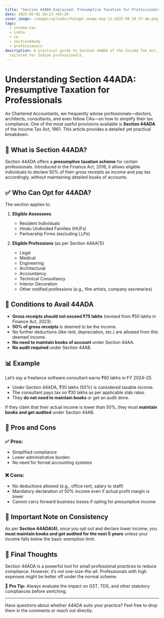 ```yaml
---
title: "Section 44ADA Explained: Presumptive Taxation for Professionals"
date: 2025-05-02 20:23 +05:30
cover_image: /images/uploads/chatgpt-image-may-12-2025-09_50_57-am.png
tags:
  - income-tax
  - india
  - ca
  - section44ada
  - professionals
description: A practical guide to Section 44ADA of the Income Tax Act, 1961,
  tailored for Indian professionals.
---
```

# Understanding Section 44ADA: Presumptive Taxation for Professionals

As Chartered Accountants, we frequently advise professionals—doctors, architects, consultants, and even fellow CAs—on how to simplify their tax compliance. One of the most useful provisions available is **Section 44ADA** of the Income Tax Act, 1961. This article provides a detailed yet practical breakdown.

## 📘 What is Section 44ADA?

Section 44ADA offers a **presumptive** **taxation scheme** for certain professionals. Introduced in the Finance Act, 2016, it allows eligible individuals to declare 50% of their gross receipts as income and pay tax accordingly, without maintaining detailed books of accounts.

## ✅ Who Can Opt for 44ADA?

The section applies to:

1. **Eligible Assessees**  

   * Resident Individuals  
   * Hindu Undivided Families (HUFs)  
   * Partnership Firms (excluding LLPs)  
2. **Eligible Professions** (as per Section 44AA(1))  

   * Legal  
   * Medical  
   * Engineering  
   * Architectural  
   * Accountancy  
   * Technical Consultancy  
   * Interior Decoration  
   * Other notified professions (e.g., film artists, company secretaries)  

## 💼 Conditions to Avail 44ADA

* **Gross receipts should not exceed ₹75 lakhs** (revised from ₹50 lakhs in Finance Act, 2023).
* **50% of gross receipts** is deemed to be the income.
* No further deductions (like rent, depreciation, etc.) are allowed from this deemed income.
* **No need to maintain books of account** under Section 44AA.
* **No audit required** under Section 44AB.

## 📊 Example

Let’s say a freelance software consultant earns ₹60 lakhs in FY 2024–25.

* Under Section 44ADA, ₹30 lakhs (50%) is considered taxable income.
* The consultant pays tax on ₹30 lakhs as per applicable slab rates.
* They **do not need to maintain books** or get an audit done.

If they claim that their actual income is lower than 50%, they must **maintain books and get audited** under Section 44AB.

## 🧠 Pros and Cons

### ✅ Pros:

* Simplified compliance
* Lower administrative burden
* No need for formal accounting systems

### ❌ Cons:

* No deductions allowed (e.g., office rent, salary to staff)
* Mandatory declaration of 50% income even if actual profit margin is lower
* Cannot carry forward business losses if opting for presumptive income

## 🔄 Important Note on Consistency

As per **Section 44ADA(4)**, once you opt out and declare lower income, you **must maintain books and get audited for the next 5 years** unless your income falls below the basic exemption limit.

## 📝 Final Thoughts

Section 44ADA is a powerful tool for small professional practices to reduce compliance. However, it’s not one-size-fits-all. Professionals with high expenses might be better off under the normal scheme.

📌 **Pro Tip:** Always evaluate the impact on GST, TDS, and other statutory compliances before switching.

- - -

Have questions about whether 44ADA suits your practice? Feel free to drop them in the comments or reach out directly.
